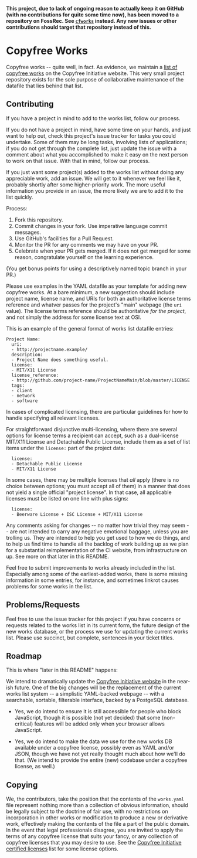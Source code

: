 **This project, due to lack of ongoing reason to actually keep it on GitHub
(with no contributions for quite some time now), has been moved to a repository
on FossRec.  See [`cfworks`][repository] instead.  Any new issues or
other contributions should target that repository instead of this.**

# Copyfree Works

Copyfree works -- quite well, in fact.  As evidence, we maintain a [list of
copyfree works][list] on the Copyfree Initiative website.  This very small
project repository exists for the sole purpose of collaborative maintenance of
the datafile that lies behind that list.

## Contributing

If you have a project in mind to add to the works list, follow our process.

If you do not have a project in mind, have some time on your hands, and just
want to help out, check this project's issue tracker for tasks you could
undertake.  Some of them may be long tasks, involving lists of applications; if
you do not get through the complete list, just update the issue with a comment
about what you accomplished to make it easy on the next person to work on that
issue.  With that in mind, follow our process.

If you just want some project(s) added to the works list without doing any
appreciable work, add an issue.  We will get to it whenever we feel like it,
probably shortly after some higher-priority work.  The more useful information
you provide in an issue, the more likely we are to add it to the list quickly.

Process:

1. Fork this repository.
2. Commit changes in your fork.  Use imperative language commit messages.
3. Use GitHub's facilities for a Pull Request.
4. Monitor the PR for any comments we may have on your PR.
5. Celebrate when your PR gets merged.  If it does not get merged for some
   reason, congratulate yourself on the learning experience.

(You get bonus points for using a descriptively named topic branch in your PR.)

Please use examples in the YAML datafile as your template for adding new
copyfree works.  At a bare minimum, a new suggestion should include project
name, license name, and URIs for both an authoritative license terms reference
and whatver passes for the project's "main" webpage (the `uri` value).  The
license terms reference should be authoritative *for the project*, and not
simply the address for some license text at OSI.

This is an example of the general format of works list datafile entries:

    Project Name:
      uri:
      - http://projectname.example/
      description:
      - Project Name does something useful.
      license:
      - MIT/X11 License
      license_reference:
      - http://github.com/project-name/ProjectNameMain/blob/master/LICENSE
      tags:
      - client
      - network
      - software

In cases of complicated licensing, there are particular guidelines for how to
handle specifying all relevant licenses.

For straightforward disjunctive multi-licensing, where there are several
options for license terms a recipient can accept, such as a dual-license
MIT/X11 License and Detachable Public License, include them as a set of list
items under the `license:` part of the project data:

      license:
      - Detachable Public License
      - MIT/X11 License

In some cases, there may be multiple licenses that *all* apply (there is no
choice between options; you must accept all of them) in a manner that does not
yield a single official "project license".  In that case, all applicable
licenses must be listed on one line with plus signs:

      license:
      - Beerware License + ISC License + MIT/X11 License

Any comments asking for changes -- no matter how trivial they may seem -- are
not intended to carry any negative emotional baggage, unless you are trolling
us.  They are intended to help you get used to how we do things, and to help us
find time to handle all the backlog of work building up as we plan for a
substantial reimplementation of the CI website, from infrastructure on up.  See
more on that later in this README.

Feel free to submit improvements to works already included in the list.
Especially among some of the earliest-added works, there is some missing
information in some entries, for instance, and sometimes linkrot causes
problems for some works in the list.

## Problems/Requests

Feel free to use the issue tracker for this project if you have concerns or
requests related to the works list in its current form, the future design of
the new works database, or the process we use for updating the current works
list.  Please use succinct, but complete, sentences in your ticket titles.

## Roadmap

This is where "later in this README" happens:

We intend to dramatically update the [Copyfree Initiative website][ci] in the
near-ish future.  One of the big changes will be the replacement of the current
works list system -- a simplistic YAML-backed webpage -- with a searchable,
sortable, filterable interface, backed by a PostgeSQL database.

* Yes, we do intend to ensure it is still accessible for people who block
  JavaScript, though it is possible (not yet decided) that some (non-critical)
  features will be added only when your browser allows JavaScript.

* Yes, we do intend to make the data we use for the new works DB available
  under a copyfree license, possibly even as YAML and/or JSON, though we have
  not yet really thought much about how we'll do that.  (We intend to provide
  the entire (new) codebase under a copyfree license, as well.)

## Copying

We, the contributors, take the position that the contents of the `works.yaml`
file represent nothing more than a collection of obvious information, should be
legally subject to the doctrine of fair use, with no restrictions on
incorporation in other works or modification to produce a new or derivative
work, effectively making the contents of the file a part of the public domain.
In the event that legal professionals disagree, you are invited to apply the
terms of any copyfree license that suits your fancy, or any collection of
copyfree licenses that you may desire to use.  See the [Copyfree Initiative
certified licenses][licenses] list for some license options.

[ci]: http://copyfree.org
[licenses]: http://copyfree.org/standard/licenses
[list]: http://copyfree.org/resources/works
[repository]: https://fossrec.com/u/apotheon/cfworks
